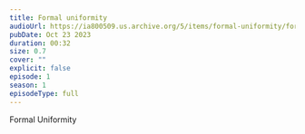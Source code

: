 ```yaml
---
title: Formal uniformity
audioUrl: https://ia800509.us.archive.org/5/items/formal-uniformity/formal%20uniformity.mp3
pubDate: Oct 23 2023
duration: 00:32
size: 0.7
cover: ""
explicit: false
episode: 1
season: 1
episodeType: full
---
```


Formal Uniformity
